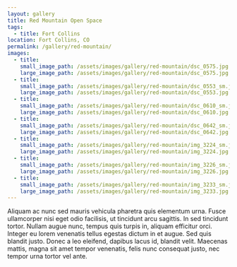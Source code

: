 ```yaml
---
layout: gallery
title: Red Mountain Open Space
tags:
  - title: Fort Collins
location: Fort Collins, CO
permalink: /gallery/red-mountain/
images:
  - title:
    small_image_path: /assets/images/gallery/red-mountain/dsc_0575.jpg
    large_image_path: /assets/images/gallery/red-mountain/dsc_0575.jpg
  - title:
    small_image_path: /assets/images/gallery/red-mountain/dsc_0553_sm.jpg
    large_image_path: /assets/images/gallery/red-mountain/dsc_0553.jpg
  - title:
    small_image_path: /assets/images/gallery/red-mountain/dsc_0610_sm.jpg
    large_image_path: /assets/images/gallery/red-mountain/dsc_0610.jpg
  - title:
    small_image_path: /assets/images/gallery/red-mountain/dsc_0642_sm.jpg
    large_image_path: /assets/images/gallery/red-mountain/dsc_0642.jpg
  - title:
    small_image_path: /assets/images/gallery/red-mountain/img_3224_sm.jpg
    large_image_path: /assets/images/gallery/red-mountain/img_3224.jpg
  - title:
    small_image_path: /assets/images/gallery/red-mountain/img_3226_sm.jpg
    large_image_path: /assets/images/gallery/red-mountain/img_3226.jpg
  - title:
    small_image_path: /assets/images/gallery/red-mountain/img_3233_sm.jpg
    large_image_path: /assets/images/gallery/red-mountain/img_3233.jpg
---
```

Aliquam ac nunc sed mauris vehicula pharetra quis elementum urna. Fusce ullamcorper nisi eget odio facilisis, ut tincidunt arcu sagittis. In sed tincidunt tortor. Nullam augue nunc, tempus quis turpis in, aliquam efficitur orci. Integer eu lorem venenatis tellus egestas dictum in et augue. Sed quis blandit justo. Donec a leo eleifend, dapibus lacus id, blandit velit. Maecenas mattis, magna sit amet tempor venenatis, felis nunc consequat justo, nec tempor urna tortor vel ante.
